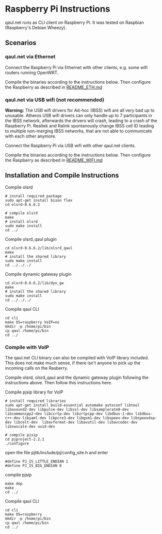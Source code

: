 Raspberry Pi Instructions
=========================

qaul.net runs as CLI client on Raspberry Pi.
It was tested on Raspbian (Raspberry's Debian Wheezy).


Scenarios
---------

### qaul.net via Ethernet

Connect the Raspberry Pi via Ethernet with other clients, 
e.g. some wifi routers running OpenWRT.

Compile the binaries according to the instructions below.
Then configure the Raspberry as described in [README_ETH.md](https://github.com/WachterJud/qaul.net/blob/master/raspberry/README_ETH.md)


### qaul.net via USB wifi (not recommended)

**Warning:** The USB wifi drivers for Ad-hoc (IBSS) wifi are all
very bad up to unusable. Atheros USB wifi drivers can only
handle up to 7 participants in the IBSS network, afterwards
the drivers will crash, leading to a crash of the Raspberry Pi. 
Realtek and Ralink spontanously change IBSS cell ID leading
to multiple non-merging IBSS networks, that are not able to 
communicate with each other anymore.

Connect the Raspberry Pi via USB wifi with other qaul.net clients.

Compile the binaries according to the instructions below.
Then configure the Raspberry as described in [README_WIFI.md](https://github.com/WachterJud/qaul.net/blob/master/raspberry/README_WIFI.md)


Installation and Compile Instructions
--------------------------------------

Compile olsrd

    # install required package
    sudo apt-get install bison flex
    cd olsrd-0.6.6.2
    
    # compile olsrd
    make
    # install olsrd
    sudo make install
    cd ../

Compile olsrd_qaul plugin

    cd olsrd-0.6.6.2/lib/olsrd_qaul
    make
    # install the shared library
    sudo make install
    cd ../../../

Compile dynamic gateway plugin

    cd olsrd-0.6.6.2/lib/dyn_gw
    make
    # install the shared library
    sudo make install
    cd ../../../

Compile qaul CLI

    cd cli
    make OS=raspberry VoIP=no
    mkdir -p /home/pi/bin
    cp qaul /home/pi/bin
    cd ../


### Compile with VoIP

The qaul.net CLI binary can also be compiled with VoIP library included.
This does not make much sense, if there isn't anyone to pick up 
the incoming calls on the Rasberry. 

Compile olsrd, olsrd_qaul and the dynamic gateway plugin following 
the instructions above. Then follow this instructions here.


Compile pjsip library for VoIP

    # install required libraries
    sudo apt-get install build-essential automake autoconf libtool libasound2-dev libpulse-dev libssl-dev libsamplerate0-dev libcommoncpp2-dev libccrtp-dev libzrtpcpp-dev libdbus-1-dev libdbus-c++-dev libyaml-dev libpcre3-dev libgsm1-dev libspeex-dev libspeexdsp-dev libcelt-dev  libavformat-dev libavutil-dev libavcodec-dev libswscale-dev uuid-dev

    # compile pjsip
    cd pjproject-2.2.1
    ./configure

open the file pjlib/include/pj/config_site.h and enter

    #define PJ_IS_LITTLE_ENDIAN 1 
    #define PJ_IS_BIG_ENDIAN 0

compile pjsip

    make dep
    make
    cd ../

Compile qaul CLI

    cd cli
    make OS=raspberry
    mkdir -p /home/pi/bin
    cp qaul /home/pi/bin
    cd ../

